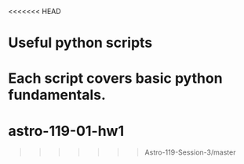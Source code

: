 <<<<<<< HEAD

# Useful python scripts

Each script covers basic python fundamentals.
=======
# astro-119-01-hw1
>>>>>>> Astro-119-Session-3/master
